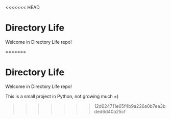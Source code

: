 <<<<<<< HEAD
# Directory Life
Welcome in Directory Life repo!

=======
# Directory Life
Welcome in Directory Life repo!

This is a small project in Python, not growing much =)

>>>>>>> 12d624711e65f4b9a226a0b7ea3bded6d40a25cf
